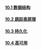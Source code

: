 #### [10.1  数据结构](https://liuwei2017.gitbooks.io/java/content/di-shi-zhang-redis-shu-ju-jie-gou/101-shu-ju-jie-gou.html)

#### [10.2  跳跃表原理](https://liuwei2017.gitbooks.io/java/content/di-shi-zhang-redis-shu-ju-jie-gou/102-1.html)

#### [10.3  持久化](https://liuwei2017.gitbooks.io/java/content/di-shi-zhang-redis-shu-ju-jie-gou/103.html)

#### [10.4  高可用](https://liuwei2017.gitbooks.io/java/content/di-shi-zhang-redis-shu-ju-jie-gou/104-gao-ke-yong.html)



